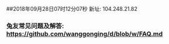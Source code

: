 ##2018年09月28日07时12分07秒 新址: 104.248.21.82
### 兔友常见问题及解答: https://github.com/wanggonging/d/blob/w/FAQ.md
